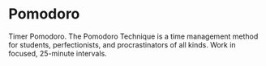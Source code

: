 # Pomodoro
Timer Pomodoro.
The Pomodoro Technique is a time management method for students, perfectionists, and procrastinators of all kinds. Work in focused, 25-minute intervals.
